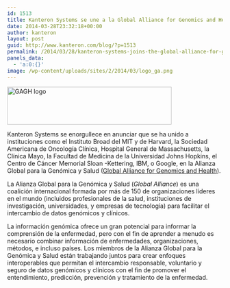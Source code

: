 ```yaml
---
id: 1513
title: Kanteron Systems se une a la Global Alliance for Genomics and Health
date: 2014-03-28T23:32:18+00:00
author: kanteron
layout: post
guid: http://www.kanteron.com/blog/?p=1513
permalink: /2014/03/28/kanteron-systems-joins-the-global-alliance-for-genomics-and-health/
panels_data:
  - 'a:0:{}'
image: /wp-content/uploads/sites/2/2014/03/logo_ga.png
---
```

<img class="aligncenter size-full wp-image-1514" alt="GAGH logo" src="http://blog.kanteron.com/es/wp-content/uploads/sites/2/2014/03/logo_ga.png" width="384" height="88" srcset="http://blog.kanteron.com/es/wp-content/uploads/sites/2/2014/03/logo_ga.png 384w, http://blog.kanteron.com/es/wp-content/uploads/sites/2/2014/03/logo_ga-300x68.png 300w" sizes="(max-width: 384px) 100vw, 384px" />

Kanteron Systems se enorgullece en anunciar que se ha unido a instituciones como el Instituto Broad del MIT y de Harvard, la Sociedad Americana de Oncología Clínica, Hospital General de Massachusetts, la Clínica Mayo, la Facultad de Medicina de la Universidad Johns Hopkins, el Centro de Cáncer Memorial Sloan -Kettering, IBM, o Google, en la Alianza Global para la Genómica y Salud (<a title="http://genomicsandhealth.org/" href="http://genomicsandhealth.org/" target="_blank">Global Alliance for Genomics and Health</a>).

La Alianza Global para la Genómica y Salud (_Global Alliance_) es una coalición internacional formada por más de 150 de organizaciones líderes en el mundo (incluidos profesionales de la salud, instituciones de investigación, universidades, y empresas de tecnología) para facilitar el intercambio de datos genómicos y clínicos.

La información genómica ofrece un gran potencial para informar la comprensión de la enfermedad, pero con el fin de aprender a menudo es necesario combinar información de enfermedades, organizaciones, métodos, e incluso países. Los miembros de la Alianza Global para la Genómica y Salud están trabajando juntos para crear enfoques interoperables que permitan el intercambio responsable, voluntario y seguro de datos genómicos y clínicos con el fin de promover el entendimiento, predicción, prevención y tratamiento de la enfermedad.